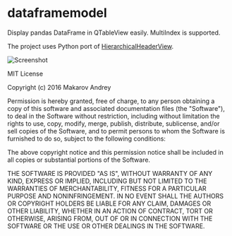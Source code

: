 # dataframemodel
Display pandas DataFrame in QTableView easily. MultiIndex is supported.

The project uses Python port of [HierarchicalHeaderView](http://qt-apps.org/content/show.php/HierarchicalHeaderView?content=103154).

![Screenshot](https://pbs.twimg.com/media/CVSV_v2UAAA3gA-.png)


MIT License

Copyright (c) 2016 Makarov Andrey

Permission is hereby granted, free of charge, to any person obtaining a copy
of this software and associated documentation files (the "Software"), to deal
in the Software without restriction, including without limitation the rights
to use, copy, modify, merge, publish, distribute, sublicense, and/or sell
copies of the Software, and to permit persons to whom the Software is
furnished to do so, subject to the following conditions:

The above copyright notice and this permission notice shall be included in all
copies or substantial portions of the Software.

THE SOFTWARE IS PROVIDED "AS IS", WITHOUT WARRANTY OF ANY KIND, EXPRESS OR
IMPLIED, INCLUDING BUT NOT LIMITED TO THE WARRANTIES OF MERCHANTABILITY,
FITNESS FOR A PARTICULAR PURPOSE AND NONINFRINGEMENT. IN NO EVENT SHALL THE
AUTHORS OR COPYRIGHT HOLDERS BE LIABLE FOR ANY CLAIM, DAMAGES OR OTHER
LIABILITY, WHETHER IN AN ACTION OF CONTRACT, TORT OR OTHERWISE, ARISING FROM,
OUT OF OR IN CONNECTION WITH THE SOFTWARE OR THE USE OR OTHER DEALINGS IN THE
SOFTWARE.
